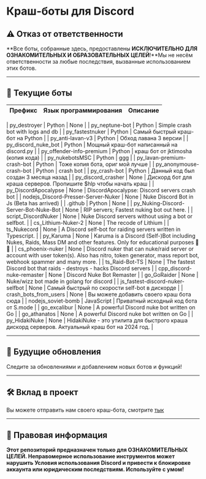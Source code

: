# Краш-боты для Discord

## ⚠️ Отказ от ответственности

**Все боты, собранные здесь, предоставлены ******ИСКЛЮЧИТЕЛЬНО ДЛЯ ОЗНАКОМИТЕЛЬНЫХ И ОБРАЗОВАТЕЛЬНЫХ ЦЕЛЕЙ******!**Мы не несём ответственности за любые последствия, вызванные использованием этих ботов.

---

## 🔹 Текущие боты

| Префикс                  | Язык программирования | Описание                                                 |
|--------------------------|-----------------------|---------------------------------------------------------|
<!-- START_BOTS -->
| py_destroyer | Python | None |
| py_neptune-bot | Python | Simple crash bot with logs and db |
| py_fastestnuker | Python | Cамый быстрый краш-бот на Python |
| py_anti-lavan-v3 | Python | Обход лавана 3 версии |
| py_discord_nuke_bot | Python | Мощный краш-бот написанный на discord.py |
| py_offender-info-premium | Python | краш бот от jktimosha (копия кода) |
| py_nukebotsMSC | Python | ggg |
| py_lavan-premium-crash-bot | Python | Тоже копия бота, ориг мой лучше |
| py_anonymouse-crash-bot | Python | crash bot |
| py_crash-bot | Python | Данный код был создан 3 месяца назад |
| py_discord_crasher | None | Дискорд бот для краша серверов. Пропишите $hlp чтобы начать краш |
| py_DiscordApocalypse | None | DiscordApocalypse: Discord servers crash bot |
| nodejs_Discord-Presser-Server-Nuker | None | Nuke Discord Bot in Js (Beta has arrived) |
| .github | Python | None |
| py_Nuking-Discord-Server-Bot-Nuke-Bot | None | RIP servers; Fastest nuking bot out here. |
| script_DiscordNuker | None | Nuke Discord servers without using a bot or selfbot. |
| cs_Lithium-Nuker-2 | None | The recode of Lithium |
| ts_Nukecord | None | A Discord self-bot for raiding servers written in Typescript. |
| py_Karuma | None | Karuma is a Discord (Self-)Bot including Nukes, Raids, Mass DM and other features. Only for educational purposes 🥱🚀 |
| cs_phoenix-nuker | None | Discord nuker that can nuke/raid server or account with user token(s). Also has nitro, token generator, mass report bot, webhook spammer and many more. |
| ts_Raid-Bot-TS | None | The fastest Discord bot that raids - destroys - hacks Discord servers |
| cpp_discord-nuke-remaster | None | Discord Nuke Bot Remaster |
| go_GoRaider | None | Nuke/wizz bot made in golang for discord |
| js_fastest-discord-nuker-selfbot | None | Самый быстрый по скорости self-bot в дискорде |
| crash_bots_from_users | None | Вы можете добавить своего краш бота сюда |
| nodejs_soviet-bomb | JavaScript | Приватный исходный код бота от S.mode |
| go_excalibur | None | A powerful Discord nuke bot written on Go |
| go_athanatos | None | A powerful Discord nuke bot written on Go |
| py_HidakiNuke | None | HidakiNuke - это утилита для быстрого краша дискорд серверов. Актуальный краш бот на 2024 год. |
<!-- END_BOTS -->

---

## 🔄 Будущие обновления

Следите за обновлениями и добавлением новых ботов и функций!

---

## 🛠️ Вклад в проект

Вы можете отправить нам своего краш-бота, смотрите [тык](https://github.com/crashbots/crash_bots_from_users)

---

## 🔐 Правовая информация

**Этот репозиторий предназначен только для ОЗНАКОМИТЕЛЬНЫХ ЦЕЛЕЙ. Неправомерное использование инструментов может нарушить Условия использования Discord и привести к блокировке аккаунта или юридическим последствиям. Используйте с умом!**
